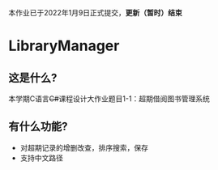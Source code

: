 本作业已于2022年1月9日正式提交，**更新（暂时）结束**
# LibraryManager

## 这是什么?
本学期C语言~~C#~~课程设计大作业题目1-1：超期借阅图书管理系统

## 有什么功能?
* 对超期记录的增删改查，排序搜索，保存
* 支持中文路径
